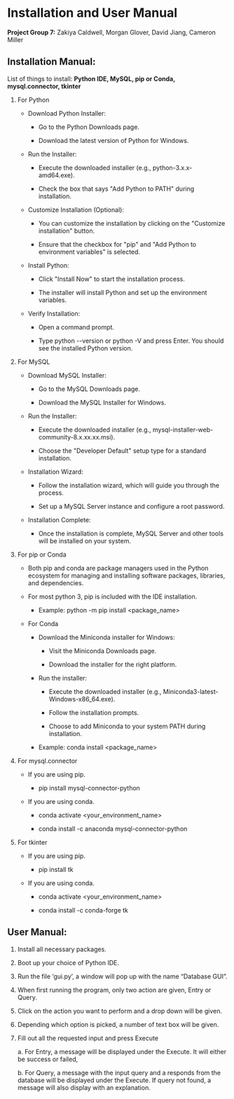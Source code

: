 # Installation and User Manual
**Project Group 7:** Zakiya Caldwell, Morgan Glover, David Jiang, Cameron Miller

## Installation Manual:  

List of things to install: **Python IDE, MySQL, pip or Conda, mysql.connector, tkinter** 

1) For Python 

    * Download Python Installer: 

        * Go to the Python Downloads page. 

        * Download the latest version of Python for Windows. 
        
    * Run the Installer: 

        * Execute the downloaded installer (e.g., python-3.x.x-amd64.exe). 

        * Check the box that says "Add Python to PATH" during installation. 

    * Customize Installation (Optional): 

        * You can customize the installation by clicking on the "Customize installation" button. 

        * Ensure that the checkbox for "pip" and "Add Python to environment variables" is selected. 

    * Install Python: 

        * Click "Install Now" to start the installation process. 

        * The installer will install Python and set up the environment variables. 

    * Verify Installation: 

        * Open a command prompt. 

        * Type python --version or python -V and press Enter. You should see the installed Python version. 

2) For MySQL  

    * Download MySQL Installer: 

        * Go to the MySQL Downloads page. 

        * Download the MySQL Installer for Windows. 

    * Run the Installer: 

        * Execute the downloaded installer (e.g., mysql-installer-web-community-8.x.xx.xx.msi). 

        * Choose the "Developer Default" setup type for a standard installation. 

    * Installation Wizard: 

        * Follow the installation wizard, which will guide you through the process. 

        * Set up a MySQL Server instance and configure a root password. 

    * Installation Complete: 

        * Once the installation is complete, MySQL Server and other tools will be installed on your system. 

3) For pip or Conda 

    * Both pip and conda are package managers used in the Python ecosystem for managing and installing software packages, libraries, and dependencies. 

    * For most python 3, pip is included with the IDE installation. 

        * Example: python -m pip install <package_name> 

    * For Conda 

        * Download the Miniconda installer for Windows: 

            * Visit the Miniconda Downloads page. 

            * Download the installer for the right platform. 

        * Run the installer: 

            * Execute the downloaded installer (e.g., Miniconda3-latest-Windows-x86_64.exe). 

            * Follow the installation prompts. 

            * Choose to add Miniconda to your system PATH during installation. 

        * Example: conda install <package_name> 

4) For mysql.connector 

    * If you are using pip. 

        * pip install mysql-connector-python 

    * If you are using conda. 

        * conda activate <your_environment_name> 

        * conda install -c anaconda mysql-connector-python 

5) For tkinter 

    * If you are using pip. 

        * pip install tk 

    * If you are using conda. 

        * conda activate <your_environment_name> 

        * conda install -c conda-forge tk 

## User Manual: 

1) Install all necessary packages. 

2) Boot up your choice of Python IDE. 

3) Run the file ‘gui.py’, a window will pop up with the name “Database GUI”.  

4) When first running the program, only two action are given, Entry or Query.  

5) Click on the action you want to perform and a drop down will be given.  

6) Depending which option is picked, a number of text box will be given. 

7) Fill out all the requested input and press Execute 

    a.  For Entry, a message will be displayed under the Execute. It will either be success or failed, 

    b.  For Query, a message with the input query and a responds from the database will be displayed under the Execute. If query not found, a message will also display with an explanation.  